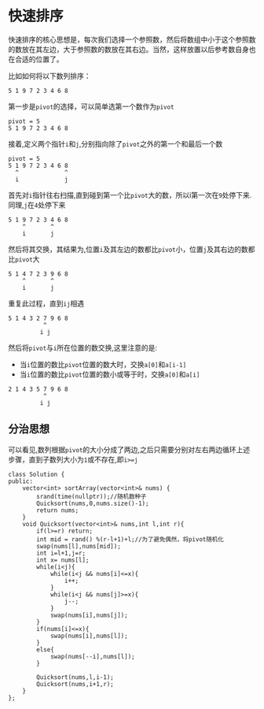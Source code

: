 # 快速排序
快速排序的核心思想是，每次我们选择一个参照数，然后将数组中小于这个参照数的数放在其左边，大于参照数的数放在其右边。当然，这样放置以后参考数自身也在合适的位置了。

比如如何将以下数列排序：
```
5 1 9 7 2 3 4 6 8
```
第一步是`pivot`的选择，可以简单选第一个数作为`pivot`
```
pivot = 5
5 1 9 7 2 3 4 6 8
```
接着,定义两个指针`i`和`j`,分别指向除了`pivot`之外的第一个和最后一个数
```
pivot = 5
5 1 9 7 2 3 4 6 8
  ^             ^
  i             j
```
首先对`i`指针往右扫描,直到碰到第一个比`pivot`大的数，所以i第一次在`9`处停下来. 同理,`j`在`4`处停下来
```
5 1 9 7 2 3 4 6 8
    ^       ^    
    i       j    
```
然后将其交换，其结果为,位置`i`及其左边的数都比`pivot`小，位置`j`及其右边的数都比`pivot`大
```
5 1 4 7 2 3 9 6 8
    ^       ^    
    i       j    
```
重复此过程，直到`ij`相遇
```
5 1 4 3 2 7 9 6 8
          ^      
         i j     
```
然后将`pivot`与`i`所在位置的数交换,这里注意的是:
- 当`i`位置的数比`pivot`位置的数大时，交换`a[0]`和`a[i-1]`
- 当`i`位置的数比`pivot`位置的数小或等于时，交换`a[0]`和`a[i]`
```
2 1 4 3 5 7 9 6 8
          ^      
         i j     
```
## 分治思想
可以看见,数列根据`pivot`的大小分成了两边,之后只需要分别对左右两边循环上述步骤，直到子数列大小为`1`或不存在,即`i>=j`

```
class Solution {
public:
    vector<int> sortArray(vector<int>& nums) {
        srand(time(nullptr));//随机数种子
        Quicksort(nums,0,nums.size()-1);
        return nums;
    }
    void Quicksort(vector<int>& nums,int l,int r){
        if(l>=r) return;
        int mid = rand() %(r-l+1)+l;//为了避免偶然，将pivot随机化
        swap(nums[l],nums[mid]);
        int i=l+1,j=r;
        int x= nums[l];
        while(i<j){
            while(i<j && nums[i]<=x){
                i++;
            }
            while(i<j && nums[j]>=x){
                j--;
            }
            swap(nums[i],nums[j]);
        }
        if(nums[i]<=x){
            swap(nums[i],nums[l]);
        }
        else{
            swap(nums[--i],nums[l]);
        }

        Quicksort(nums,l,i-1);
        Quicksort(nums,i+1,r);
    }
};
```